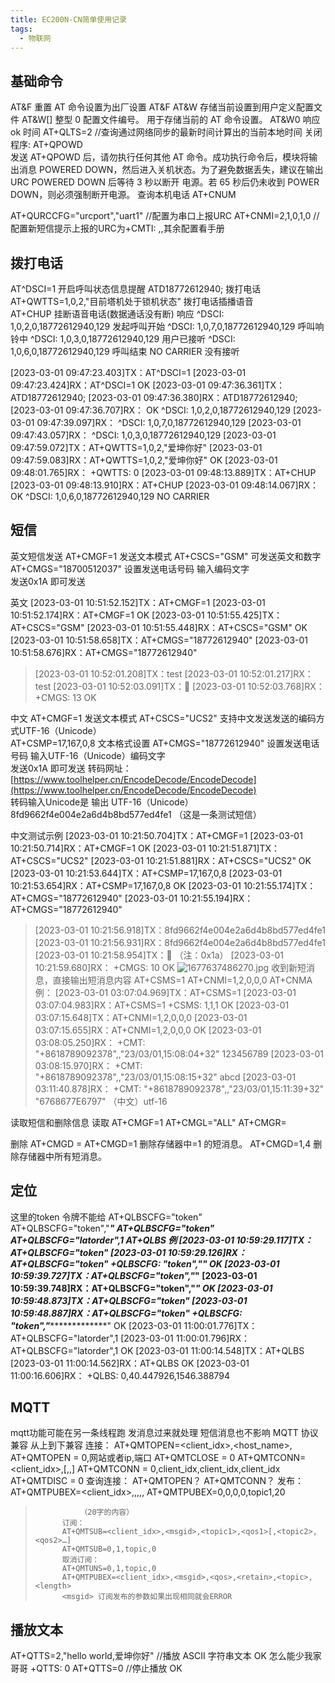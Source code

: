 ```yaml
---
title: EC200N-CN简单使用记录
tags: 
  - 物联网
---
```


## 基础命令
AT&F 重置 AT 命令设置为出厂设置 
AT&F
AT&W 存储当前设置到用户定义配置文件 
AT&W[<n>]     <n> 整型 0 配置文件编号。 用于存储当前的 AT 命令设置。
AT&W0
响应 ok
时间
AT+QLTS=2 //查询通过网络同步的最新时间计算出的当前本地时间 
关闭程序:
AT+QPOWD  
发送 AT+QPOWD 后，请勿执行任何其他 AT 命令。成功执行命令后，模块将输出消息 POWERED
DOWN，然后进入关机状态。为了避免数据丢失，建议在输出 URC POWERED DOWN 后等待 3 秒以断开
电源。若 65 秒后仍未收到 POWER DOWN，则必须强制断开电源。 
查询本机电话
AT+CNUM

 AT+QURCCFG="urcport","uart1"             //配置为串口上报URC
 AT+CNMI=2,1,0,1,0				  //配置新短信提示上报的URC为+CMTI: <mem>,<index>,其余配置看手册

## 拨打电话
AT^DSCI=1                                                                 		开启呼叫状态信息提醒
ATD18772612940;                                                       		拨打电话
AT+QWTTS=1,0,2,"目前塔机处于锁机状态"                  		拨打电话插播语音                                            
AT+CHUP                                                                  		   挂断语音电话(数据通话没有断)
响应
^DSCI: 1,0,2,0,18772612940,129                                        发起呼叫开始
^DSCI: 1,0,7,0,18772612940,129                                        呼叫响铃中
^DSCI: 1,0,3,0,18772612940,129                                        用户已接听
^DSCI: 1,0,6,0,18772612940,129                                        呼叫结束
NO CARRIER                                                                       没有接听

[2023-03-01 09:47:23.403]TX：AT^DSCI=1 
[2023-03-01 09:47:23.424]RX：AT^DSCI=1 
OK
[2023-03-01 09:47:36.361]TX：ATD18772612940; 
[2023-03-01 09:47:36.380]RX：ATD18772612940; 
[2023-03-01 09:47:36.707]RX：
OK
^DSCI: 1,0,2,0,18772612940,129
[2023-03-01 09:47:39.097]RX：
^DSCI: 1,0,7,0,18772612940,129
[2023-03-01 09:47:43.057]RX：
^DSCI: 1,0,3,0,18772612940,129
[2023-03-01 09:47:59.072]TX：AT+QWTTS=1,0,2,"爱坤你好" 
[2023-03-01 09:47:59.083]RX：AT+QWTTS=1,0,2,"爱坤你好" 
OK
[2023-03-01 09:48:01.765]RX：
+QWTTS: 0
[2023-03-01 09:48:13.889]TX：AT+CHUP
[2023-03-01 09:48:13.910]RX：AT+CHUP
[2023-03-01 09:48:14.067]RX：
OK
^DSCI: 1,0,6,0,18772612940,129
NO CARRIER


## 短信
英文短信发送
AT+CMGF=1                                                                            发送文本模式
AT+CSCS="GSM"                                                                    可发送英文和数字
AT+CMGS="18700512037"                                                     设置发送电话号码
输入编码文字  
发送0x1A   即可发送

英文
[2023-03-01 10:51:52.152]TX：AT+CMGF=1 
[2023-03-01 10:51:52.174]RX：AT+CMGF=1 
OK
[2023-03-01 10:51:55.425]TX：AT+CSCS="GSM"
[2023-03-01 10:51:55.448]RX：AT+CSCS="GSM"
OK
[2023-03-01 10:51:58.658]TX：AT+CMGS="18772612940"
[2023-03-01 10:51:58.676]RX：AT+CMGS="18772612940"
>
> [2023-03-01 10:52:01.208]TX：test
> [2023-03-01 10:52:01.217]RX：test
> [2023-03-01 10:52:03.091]TX：
> [2023-03-01 10:52:03.768]RX：
> +CMGS: 13
> OK


中文
AT+CMGF=1                                                                     发送文本模式
AT+CSCS="UCS2"                                                            支持中文发送发送的编码方式UTF-16（Unicode）    
AT+CSMP=17,167,0,8                                                      文本格式设置
AT+CMGS="18772612940"                                              设置发送电话号码
输入UTF-16（Unicode）编码文字  
发送0x1A   即可发送
转码网址：[https://www.toolhelper.cn/EncodeDecode/EncodeDecode](https://www.toolhelper.cn/EncodeDecode/EncodeDecode)  
转码输入Unicode是  输出 UTF-16（Unicode）
8fd9662f4e004e2a6d4b8bd577ed4fe1             （这是一条测试短信）

中文测试示例
[2023-03-01 10:21:50.704]TX：AT+CMGF=1 
[2023-03-01 10:21:50.714]RX：AT+CMGF=1 
OK
[2023-03-01 10:21:51.871]TX：AT+CSCS="UCS2"
[2023-03-01 10:21:51.881]RX：AT+CSCS="UCS2"
OK
[2023-03-01 10:21:53.644]TX：AT+CSMP=17,167,0,8
[2023-03-01 10:21:53.654]RX：AT+CSMP=17,167,0,8
OK
[2023-03-01 10:21:55.174]TX：AT+CMGS="18772612940"
[2023-03-01 10:21:55.194]RX：AT+CMGS="18772612940"
>
> [2023-03-01 10:21:56.918]TX：8fd9662f4e004e2a6d4b8bd577ed4fe1
> [2023-03-01 10:21:56.931]RX：8fd9662f4e004e2a6d4b8bd577ed4fe1
> [2023-03-01 10:21:58.954]TX：                （注：0x1a）
> [2023-03-01 10:21:59.680]RX：
> +CMGS: 10
> OK
> ![1677637486270.jpg](https://cdn.jsdelivr.net/gh/YangSongL1n/img_bed/33864d58e21c68312901aca89611b1fd.jpeg)
> 收到新短消息，直接输出短消息内容
> AT+CSMS=1 
> AT+CNMI=1,2,0,0,0 
> AT+CNMA
> 例：
> [2023-03-01 03:07:04.969]TX：AT+CSMS=1 
> [2023-03-01 03:07:04.983]RX：AT+CSMS=1 
> +CSMS: 1,1,1
> OK
> [2023-03-01 03:07:15.648]TX：AT+CNMI=1,2,0,0,0 
> [2023-03-01 03:07:15.655]RX：AT+CNMI=1,2,0,0,0 
> OK
> [2023-03-01 03:08:05.250]RX：
> +CMT: "+8618789092378",,"23/03/01,15:08:04+32"
> 123456789
> [2023-03-01 03:08:15.970]RX：
> +CMT: "+8618789092378",,"23/03/01,15:08:15+32"
> abcd
> [2023-03-01 03:11:40.878]RX：
> +CMT: "+8618789092378",,"23/03/01,15:11:39+32"
> "6768677E6797" （中文）utf-16

读取短信和删除信息
读取
AT+CMGF=1
AT+CMGL="ALL"
AT+CMGR=<index>

删除
AT+CMGD = <index>
AT+CMGD=1                                                  删除存储器中<index>=1 的短消息。
AT+CMGD=1,4                                               删除<mem1>存储器中所有短消息。
## 定位
这里的token 令牌不能给
AT+QLBSCFG="token"                 
AT+QLBSCFG="token","*******************"
AT+QLBSCFG="token" 
AT+QLBSCFG="latorder",1
AT+QLBS 
例
[2023-03-01 10:59:29.117]TX：AT+QLBSCFG="token"
[2023-03-01 10:59:29.126]RX：AT+QLBSCFG="token"
+QLBSCFG: "token","****************"
OK
[2023-03-01 10:59:39.727]TX：AT+QLBSCFG="token","*************************"
[2023-03-01 10:59:39.748]RX：AT+QLBSCFG="token","*************************"
OK
[2023-03-01 10:59:48.873]TX：AT+QLBSCFG="token" 
[2023-03-01 10:59:48.887]RX：AT+QLBSCFG="token" 
+QLBSCFG: "token","****************"
OK
[2023-03-01 11:00:01.776]TX：AT+QLBSCFG="latorder",1
[2023-03-01 11:00:01.796]RX：AT+QLBSCFG="latorder",1
OK
[2023-03-01 11:00:14.548]TX：AT+QLBS 
[2023-03-01 11:00:14.562]RX：AT+QLBS 
OK
[2023-03-01 11:00:16.606]RX：
+QLBS: 0,40.447926,1546.388794
## MQTT
mqtt功能可能在另一条线程跑
发消息过来就处理
短信消息也不影响
MQTT 协议兼容 从上到下兼容
连接：
AT+QMTOPEN=<client_idx>,<host_name>,<port>		
AT+QMTOPEN = 0,网站或者ip,端口
AT+QMTCLOSE = 0
AT+QMTCONN=<client_idx>,<clientid>[,<username>,<password>]
AT+QMTCONN = 0,client_idx,client_idx,client_idx
AT+QMTDISC = 0
查询连接：
	AT+QMTOPEN？
	AT+QMTCONN？
发布：
AT+QMTPUBEX=<client_idx>,<msgid>,<qos>,<retain>,<topic>,<length>
AT+QMTPUBEX=0,0,0,0,topic1,20
>       		（20字的内容）
>       	订阅：
>       	AT+QMTSUB=<client_idx>,<msgid>,<topic1>,<qos1>[,<topic2>,<qos2>…]
>       	AT+QMTSUB=0,1,topic,0
>       	取消订阅：
>       	AT+QMTUNS=0,1,topic,0
>       	AT+QMTPUBEX=<client_idx>,<msgid>,<qos>,<retain>,<topic>,<length>
>       	<msgid> 订阅发布的参数如果出现相同就会ERROR

## 播放文本
AT+QTTS=2,"hello world,爱坤你好" //播放 ASCII 字符串文本
OK        怎么能少我家哥哥
+QTTS: 0
AT+QTTS=0 //停止播放
OK